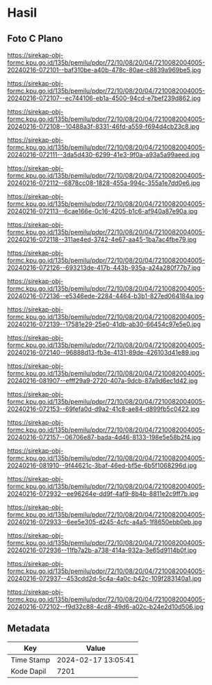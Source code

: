 # Hasil

## Foto C Plano

https://sirekap-obj-formc.kpu.go.id/135b/pemilu/pdpr/72/10/08/20/04/7210082004005-20240216-072101--baf310be-a40b-478c-80ae-c8839a969be5.jpg

https://sirekap-obj-formc.kpu.go.id/135b/pemilu/pdpr/72/10/08/20/04/7210082004005-20240216-072107--ec744106-eb1a-4500-94cd-e7bef239d862.jpg

https://sirekap-obj-formc.kpu.go.id/135b/pemilu/pdpr/72/10/08/20/04/7210082004005-20240216-072108--10488a3f-8331-46fd-a559-f694d4cb23c8.jpg

https://sirekap-obj-formc.kpu.go.id/135b/pemilu/pdpr/72/10/08/20/04/7210082004005-20240216-072111--3da5d430-6299-41e3-9f0a-a93a5a99aeed.jpg

https://sirekap-obj-formc.kpu.go.id/135b/pemilu/pdpr/72/10/08/20/04/7210082004005-20240216-072112--6878cc08-1828-455a-994c-355a1e7dd0e6.jpg

https://sirekap-obj-formc.kpu.go.id/135b/pemilu/pdpr/72/10/08/20/04/7210082004005-20240216-072113--6cae166e-0c16-4205-b1c6-af940a87e90a.jpg

https://sirekap-obj-formc.kpu.go.id/135b/pemilu/pdpr/72/10/08/20/04/7210082004005-20240216-072118--311ae4ed-3742-4e67-aa45-1ba7ac4fbe79.jpg

https://sirekap-obj-formc.kpu.go.id/135b/pemilu/pdpr/72/10/08/20/04/7210082004005-20240216-072126--693213de-417b-443b-935a-a24a280f77b7.jpg

https://sirekap-obj-formc.kpu.go.id/135b/pemilu/pdpr/72/10/08/20/04/7210082004005-20240216-072136--e5346ede-2284-4464-b3b1-827ed064184a.jpg

https://sirekap-obj-formc.kpu.go.id/135b/pemilu/pdpr/72/10/08/20/04/7210082004005-20240216-072139--17581e29-25e0-41db-ab30-66454c97e5e0.jpg

https://sirekap-obj-formc.kpu.go.id/135b/pemilu/pdpr/72/10/08/20/04/7210082004005-20240216-072140--96888d13-fb3e-4131-89de-426103d41e89.jpg

https://sirekap-obj-formc.kpu.go.id/135b/pemilu/pdpr/72/10/08/20/04/7210082004005-20240216-081907--efff29a9-2720-407a-9dcb-87a9d6ec1d42.jpg

https://sirekap-obj-formc.kpu.go.id/135b/pemilu/pdpr/72/10/08/20/04/7210082004005-20240216-072153--69fefa0d-d9a2-41c8-ae84-d899fb5c0422.jpg

https://sirekap-obj-formc.kpu.go.id/135b/pemilu/pdpr/72/10/08/20/04/7210082004005-20240216-072157--06706e87-bada-4d46-8133-198e5e58b2f4.jpg

https://sirekap-obj-formc.kpu.go.id/135b/pemilu/pdpr/72/10/08/20/04/7210082004005-20240216-081910--9f44621c-3baf-46ed-bf5e-6b5f1068296d.jpg

https://sirekap-obj-formc.kpu.go.id/135b/pemilu/pdpr/72/10/08/20/04/7210082004005-20240216-072932--ee96264e-dd9f-4af9-8b4b-8811e2c9ff7b.jpg

https://sirekap-obj-formc.kpu.go.id/135b/pemilu/pdpr/72/10/08/20/04/7210082004005-20240216-072933--6ee5e305-d245-4cfc-a4a5-1f8650ebb0eb.jpg

https://sirekap-obj-formc.kpu.go.id/135b/pemilu/pdpr/72/10/08/20/04/7210082004005-20240216-072936--11fb7a2b-a738-414a-932a-3e65d9114b0f.jpg

https://sirekap-obj-formc.kpu.go.id/135b/pemilu/pdpr/72/10/08/20/04/7210082004005-20240216-072937--453cdd2d-5c4a-4a0c-b42c-109f283140a1.jpg

https://sirekap-obj-formc.kpu.go.id/135b/pemilu/pdpr/72/10/08/20/04/7210082004005-20240216-072102--f9d32c88-4cd8-49d6-a02c-b24e2d10d506.jpg


## Metadata

| Key        | Value               |
| ---------- | ------------------- |
| Time Stamp | 2024-02-17 13:05:41 |
| Kode Dapil | 7201                |



